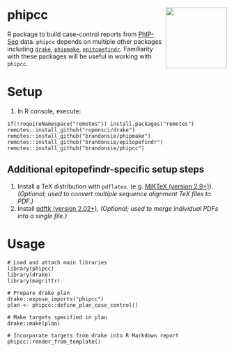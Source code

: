 # phipcc <img src="https://brandonsie.github.io/docs/phipcc.png" align="right" width="140">

R package to build case-control reports from [PhIP-Seq](https://www.nature.com/articles/s41596-018-0025-6) data. `phipcc` depends on multiple other packages including [`drake`](https://github.com/ropensci/drake), [`phipmake`](https://github.com/brandonsie/phipmake), [`epitopefindr`](https://github.com/brandonsie/epitopefindr). Familiarity with these packages will be useful in working with `phipcc`.

# Setup  

1. In R console, execute:  
```
if(!requireNamespace("remotes")) install.packages("remotes")
remotes::install_github("ropensci/drake")
remotes::install_github("brandonsie/phipmake")
remotes::install_github("brandonsie/epitopefindr")
remotes::install_github("brandonsie/phipcc")

```
## Additional epitopefindr-specific setup steps 
1. Install a TeX distribution with `pdflatex`. (e.g. [MiKTeX (version 2.9+)](https://miktex.org)). _(Optional; used to convert multiple sequence alignment TeX files to PDF.)_  
2. Install [pdftk (version 2.02+)](https://www.pdflabs.com/tools/pdftk-server/). _(Optional; used to merge individual PDFs into a single file.)_


# Usage

```
# Load and attach main libraries
library(phipcc)
library(drake)
library(magrittr)

# Prepare drake plan
drake::expose_imports("phipcc")
plan <- phipcc::define_plan_case_control()

# Make targets specified in plan
drake::make(plan)

# Incorporate targets from drake into R Markdown report
phipcc::render_from_template()

```

